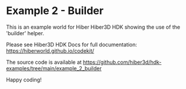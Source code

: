 # Example 2 - Builder

This is an example world for Hiber Hiber3D HDK showing the use of the 'builder' helper.

Please see Hiber3D HDK Docs for full documentation:
https://hiberworld.github.io/codekit/

The source code is available at
https://github.com/hiber3d/hdk-examples/tree/main/example_2_builder

Happy coding!
